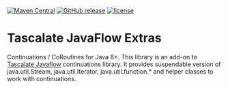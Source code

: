 [![Maven Central](https://img.shields.io/maven-central/v/net.tascalate.javaflow/net.tascalate.javaflow.extras.svg)](https://search.maven.org/artifact/net.tascalate.javaflow/net.tascalate.javaflow.extras/2.3.0/jar) [![GitHub release](https://img.shields.io/github/release/vsilaev/tascalate-javaflow-extras.svg)](https://github.com/vsilaev/tascalate-javaflow-extras/releases/tag/2.3.0) [![license](https://img.shields.io/github/license/vsilaev/tascalate-javaflow-extras.svg)](https://github.com/vsilaev/tascalate-javaflow-extras/blob/master/LICENSE)

# Tascalate JavaFlow Extras
Continuations / CoRoutines for Java 8+. This library is an add-on to [Tascalate Javaflow](https://github.com/vsilaev/tascalate-javaflow) continuations library. It provides suspendable version of java.util.Stream, java.util.Iterator, java.util.function.*  and helper classes to work with continuations.
